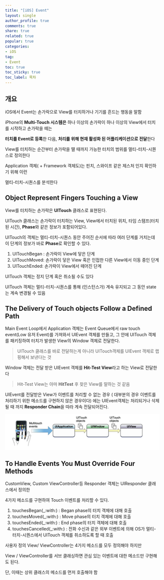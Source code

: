 ```yaml
---
title: "[iOS] Event"
layout: single
author_profile: true
comments: true
share: true
related: true
popular: true
categories:
- iOS
tag:
- Event
toc: true
toc_sticky: true
toc_label: 목차
---
```

## 개요

iOS에서 Event는 손가락으로 View를 터치하거나 기기를 흔드는 행동을 말함 

iPhone의 **Multi-Touch 시스템은** 하나 이상의 손가락이 하나 이상의 View에서 터치를 시작하고 손가락을 떼는 

**터치를 Event로 등록**한 다음, **처리를 위해 현재 활성화 된 어플리케이션으로 전달**한다

View를 터치하는 순간부터 손가락을 땔 때까지 가능한 터치의 범위를 멀티-터치-시퀀스로 정의한다

Application 객체( + Framework 객체도)는 핀치, 스와이프 같은 제스처 인지 확인하기 위해 이런

멀티-터치-시퀀스를 분석한다

## Object Represent Fingers Touching a View

View를 터치하는 손가락은 **UITouch** 클래스로 표현된다.

UITouch 클래스는 손가락이 터치하는 View, View에서 터치된 위치, 타임 스탬프(터치된 시간), **Phase**와 같은 정보가 포함되어있다.

UITouch의 객체는 멀티-터치-시퀀스 동안 주어진 순서에 따라 여러 단계를 거치는데 이 단계의 정보가 바로 **Phase**로 확인할 수 있다.

1. UITouchBegan : 손가락이 View에 닿은 단계
2. UITouchMoved: 손가락이 닿은 View 혹은 인접한 다른 View에서 이동 중인 단계
3. UITouchEnded: 손가락이 View에서 떼어진 단계

UITouch 객체는 정지 단계 혹은 취소될 수도 있다

UITouch 객체는 멀티-터치-시퀀스를 통해 (인스턴스가) 계속 유지되고 그 동안 state는 계속 변경될 수 있음

## The Delivery of Touch objects Follow a Defined Path

Main Event Loop에서 Application 객체는 Event Queue에서 raw touch event(Low 유저 Event)를 가져와서 UIEvent 객체를 만들고, 그 안에 UITouch 객체를 패키징하여 터치가 발생한 View의 Window 객체로 전달한다.

> UITouch 클래스를 바로 전달하는게 아니라 UITouch객체를 UIEvent 객체로 랩핑해서 보낸다는 것
> 

Window 객체는 전달 받은 UIEvent 객체를 **Hit-Test View**라고 하는 View로 전달한다

> Hit-Test View는 아마 **HitTest** 후 찾은 View를 말하는 것 같음
> 

UIEvent를 전달받은 View가 이벤트를 처리할 수 없는 경우 ( 대부분의 경우 이벤트를 처리하기 위한 메소드를 구현하지 않은 경우이다) 에는 UIEvent객체는 처리되거나 삭제될 때 까지 **Responder Chain**을 따라 계속 전달되어진다.

![TouchEventDelivery.png](/assets/images/Posts/iOS/2021-12-10-Event/TouchEventDelivery.png)

## To Handle Events You Must Override Four Methods

CustomView, Custom ViewController등 Responder 객체는 UIResponder 클래스에서 정의한

4가지 메소드를 구현하여 Touch 이벤트를 처리할 수 있다.

1. touchesBegan(_:with:) : Began phase의 터치 객체에 대해 호출
2. touchesMoved(_:with:) : Move phase의 터치 객체에 대해 호출
3. touchesEnded(_:with:) : End phase의 터치 객체에 대해 호출
4. touchesCancelled(_:with:) : 전화 수신과 같은 외부 이벤트에 의해 OS가 멀티-터치-시퀀스에서 UITouch 객체를 취소하도록 할 때 호출

사용자 정의 View/ ViewController는 4가지 메소드를 모두 정의해야 하지만

View / ViewController를 서브 클래싱하면 관심 있는 이벤트에 대한 메소드만 구현해도 된다.

단, 이때는 상위 클래스의 메소드를 먼저 호출해야 함
